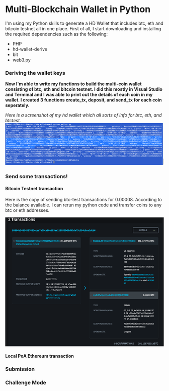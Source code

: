 # Multi-Blockchain Wallet in Python
I'm using my Python skills to generate a HD Wallet that includes btc, eth and bitcoin testnet all in one place. First of all, I start downloading and installing the required dependencies such as the following:
- PHP 
- hd-wallet-derive 
- bit 
- web3.py

### Deriving the wallet keys

**Now I'm able to write my functions to build the multi-coin wallet consisting of btc, eth and bitcoin testnet. I did this mostly in Visual Studio and Terminal and I was able to print out the details of each coin in my wallet. I created 3 functions create_tx, deposit, and send_tx for each coin seperately.**

*Here is a screenshot of my hd wallet which all sorts of info for btc, eth, and btctest.*
![alt text](Images/hdwallet.png)  




### Send some transactions!
#### Bitcoin Testnet transaction
Here is the copy of sending btc-test transactions for 0.00008. According to the balance available. I can rerun my python code and transfer coins to any btc or eth addresses. 

![alt text](Images/btc-testnet.png)

#### Local PoA Ethereum transaction



### Submission

### Challenge Mode

